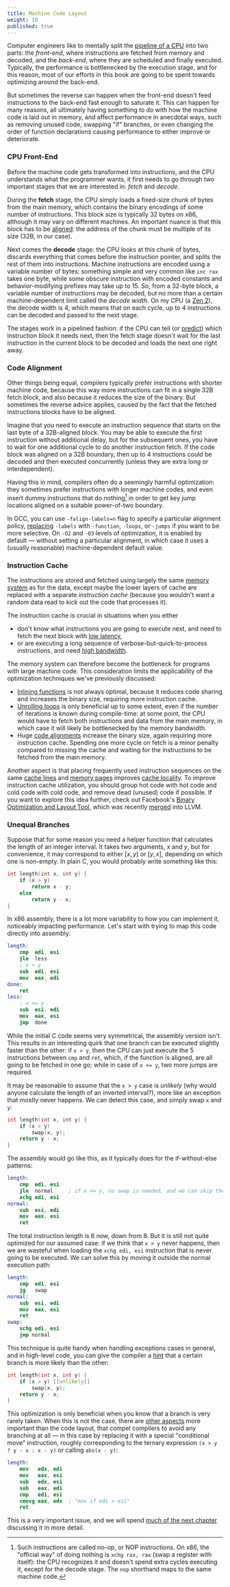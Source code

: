 ```yaml
---
title: Machine Code Layout
weight: 10
published: true
---
```


Computer engineers like to mentally split the [pipeline of a CPU](/hpc/pipelining) into two parts: the *front-end*, where instructions are fetched from memory and decoded, and the *back-end*, where they are scheduled and finally executed. Typically, the performance is bottlenecked by the execution stage, and for this reason, most of our efforts in this book are going to be spent towards optimizing around the back-end.

But sometimes the reverse can happen when the front-end doesn't feed instructions to the back-end fast enough to saturate it. This can happen for many reasons, all ultimately having something to do with how the machine code is laid out in memory, and affect performance in anecdotal ways, such as removing unused code, swapping "if" branches, or even changing the order of function declarations causing performance to either improve or deteriorate.

### CPU Front-End

Before the machine code gets transformed into instructions, and the CPU understands what the programmer wants, it first needs to go through two important stages that we are interested in: *fetch* and *decode*.

During the **fetch** stage, the CPU simply loads a fixed-size chunk of bytes from the main memory, which contains the binary encodings of some number of instructions. This block size is typically 32 bytes on x86, although it may vary on different machines. An important nuance is that this block has to be [aligned](/hpc/cpu-cache/cache-lines): the address of the chunk must be multiple of its size (32B, in our case).

<!-- todo: what happens when an instruction crosses the boundary? -->

Next comes the **decode** stage: the CPU looks at this chunk of bytes, discards everything that comes before the instruction pointer, and splits the rest of them into instructions. Machine instructions are encoded using a variable number of bytes: something simple and very common like `inc rax` takes one byte, while some obscure instruction with encoded constants and behavior-modifying prefixes may take up to 15. So, from a 32-byte block, a variable number of instructions may be decoded, but no more than a certain machine-dependent limit called the *decode width*. On my CPU (a [Zen 2](https://en.wikichip.org/wiki/amd/microarchitectures/zen_2)), the decode width is 4, which means that on each cycle, up to 4 instructions can be decoded and passed to the next stage.

The stages work in a pipelined fashion: if the CPU can tell (or [predict](/hpc/pipelining/branching/)) which instruction block it needs next, then the fetch stage doesn't wait for the last instruction in the current block to be decoded and loads the next one right away.

<!--

Decoded Stream Buffer (DSB)

Loop Stream Detector (LSD)

-->

### Code Alignment

Other things being equal, compilers typically prefer instructions with shorter machine code, because this way more instructions can fit in a single 32B fetch block, and also because it reduces the size of the binary. But sometimes the reverse advice applies, caused by the fact that the fetched instructions blocks have to be aligned.

Imagine that you need to execute an instruction sequence that starts on the last byte of a 32B-aligned block. You may be able to execute the first instruction without additional delay, but for the subsequent ones, you have to wait for one additional cycle to do another instruction fetch. If the code block was aligned on a 32B boundary, then up to 4 instructions could be decoded and then executed concurrently (unless they are extra long or interdependent).

Having this in mind, compilers often do a seemingly harmful optimization: they sometimes prefer instructions with longer machine codes, and even insert dummy instructions that do nothing[^nop] in order to get key jump locations aligned on a suitable power-of-two boundary.

[^nop]: Such instructions are called no-op, or NOP instructions. On x86, the "official way" of doing nothing is `xchg rax, rax` (swap a register with itself): the CPU recognizes it and doesn't spend extra cycles executing it, except for the decode stage. The `nop` shorthand maps to the same machine code.

In GCC, you can use `-falign-labels=n` flag to specify a particular alignment policy, [replacing](https://gcc.gnu.org/onlinedocs/gcc/Optimize-Options.html) `-labels` with `-function`, `-loops`, or `-jumps` if you want to be more selective. On `-O2` and `-O3` levels of optimization, it is enabled by default — without setting a particular alignment, in which case it uses a (usually reasonable) machine-dependent default value.

<!-- Having to decode a bunch of extra NOPs is usually not a problem. -->

### Instruction Cache

The instructions are stored and fetched using largely the same [memory system](/hpc/cpu-cache) as for the data, except maybe the lower layers of cache are replaced with a separate *instruction cache* (because you wouldn't want a random data read to kick out the code that processes it).

The instruction cache is crucial in situations when you either

- don't know what instructions you are going to execute next, and need to fetch the next block with [low latency](/hpc/cpu-cache/latency),
- or are executing a long sequence of verbose-but-quick-to-process instructions, and need [high bandwidth](/hpc/cpu-cache/bandwidth).

The memory system can therefore become the bottleneck for programs with large machine code. This consideration limits the applicability of the optimization techniques we've previously discussed:

- [Inlining functions](../functions) is not always optimal, because it reduces code sharing and increases the binary size, requiring more instruction cache.
- [Unrolling loops](../loops) is only beneficial up to some extent, even if the number of iterations is known during compile-time: at some point, the CPU would have to fetch both instructions and data from the main memory, in which case it will likely be bottlenecked by the memory bandwidth.
- Huge [code alignments](#code-alignment) increase the binary size, again requiring more instruction cache. Spending one more cycle on fetch is a minor penalty compared to missing the cache and waiting for the instructions to be fetched from the main memory.

Another aspect is that placing frequently used instruction sequences on the same [cache lines](/hpc/cpu-cache/cache-lines) and [memory pages](/hpc/cpu-cache/paging) improves [cache locality](/hpc/external-memory/locality). To improve instruction cache utilization, you should  group hot code with hot code and cold code with cold code, and remove dead (unused) code if possible. If you want to explore this idea further, check out Facebook's [Binary Optimization and Layout Tool](https://engineering.fb.com/2018/06/19/data-infrastructure/accelerate-large-scale-applications-with-bolt/), which was recently [merged](https://github.com/llvm/llvm-project/commit/4c106cfdf7cf7eec861ad3983a3dd9a9e8f3a8ae) into LLVM.

### Unequal Branches

Suppose that for some reason you need a helper function that calculates the length of an integer interval. It takes two arguments, $x$ and $y$, but for convenience, it may correspond to either $[x, y]$ or $[y, x]$, depending on which one is non-empty. In plain C, you would probably write something like this:

```c++
int length(int x, int y) {
    if (x > y)
        return x - y;
    else
        return y - x;
}
```

In x86 assembly, there is a lot more variability to how you can implement it, noticeably impacting performance. Let's start with trying to map this code directly into assembly:

```nasm
length:
    cmp  edi, esi
    jle  less
    ; x > y
    sub  edi, esi
    mov  eax, edi
done:
    ret
less:
    ; x <= y
    sub  esi, edi
    mov  eax, esi
    jmp  done
```

While the initial C code seems very symmetrical, the assembly version isn't. This results in an interesting quirk that one branch can be executed slightly faster than the other: if `x > y`, then the CPU can just execute the 5 instructions between `cmp` and `ret`, which, if the function is aligned, are all going to be fetched in one go; while in case of `x <= y`, two more jumps are required.

It may be reasonable to assume that the `x > y` case is *unlikely* (why would anyone calculate the length of an inverted interval?), more like an exception that mostly never happens. We can detect this case, and simply swap `x` and `y`:

```c++
int length(int x, int y) {
    if (x > y)
        swap(x, y);
    return y - x;
}
```

The assembly would go like this, as it typically does for the if-without-else patterns:

```nasm
length:
    cmp  edi, esi
    jle  normal     ; if x <= y, no swap is needed, and we can skip the xchg
    xchg edi, esi
normal:
    sub  esi, edi
    mov  eax, esi
    ret
```

The total instruction length is 6 now, down from 8. But it is still not quite optimized for our assumed case: if we think that `x > y` never happens, then we are wasteful when loading the `xchg edi, esi` instruction that is never going to be executed. We can solve this by moving it outside the normal execution path:

```nasm
length:
    cmp  edi, esi
    jg   swap
normal:
    sub  esi, edi
    mov  eax, esi
    ret
swap:
    xchg edi, esi
    jmp normal
```

This technique is quite handy when handling exceptions cases in general, and in high-level code, you can give the compiler a [hint](/hpc/compilation/situational) that a certain branch is more likely than the other:

```c++
int length(int x, int y) {
    if (x > y) [[unlikely]]
        swap(x, y);
    return y - x;
}
```

This optimization is only beneficial when you know that a branch is very rarely taken. When this is not the case, there are [other aspects](/hpc/pipelining/hazards) more important than the code layout, that compel compilers to avoid any branching at all — in this case by replacing it with a special "conditional move" instruction, roughly corresponding to the ternary expression `(x > y ? y - x : x - y)` or calling `abs(x - y)`:

```nasm
length:
    mov   edx, edi
    mov   eax, esi
    sub   edx, esi
    sub   eax, edi
    cmp   edi, esi
    cmovg eax, edx  ; "mov if edi > esi"
    ret
```

This is a very important issue, and we will spend [much of the next chapter](/hpc/pipelining/branching) discussing it in more detail.

<!--

This architecture peculiarity

When you have branches in your code, there is a variability in how you can place their instruction sequences in the memory — and surprisingly, .

```nasm
length:
    mov   edx, edi
    mov   eax, esi
    sub   edx, esi
    sub   eax, edi
    cmp   edi, esi
    cmovg eax, edx  ; "mov if edi > esi"
    ret
```

Granted that `x > y` never or almost never happens, the branchy variant will be 2 instructions shorter.

https://godbolt.org/z/bb3a3ahdE

(The compiler can't optimize it because it's technically [not allowed to](/hpc/compilation/contracts): despite `y - x` being valid, `x - y` could over/underflow, causing undefined behavior. Although fully correct, I guess the compiler just doesn't date executing it.)

We will spend [much of the next chapter](/hpc/pipelining/branching) discussing it in more detail.

You don't have to decode the things you are not going to execute anyway.

In general, you want to, and put rarely executed code away — even in the case of if-without-else patterns.

-->
